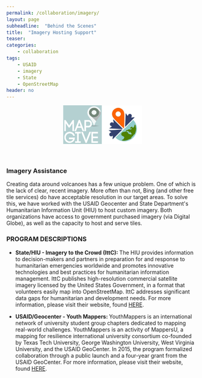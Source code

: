 ```yaml
---
permalink: /collaboration/imagery/
layout: page
subheadline:  "Behind the Scenes"
title:  "Imagery Hosting Support"
teaser: 
categories:
    - collaboration
tags:
    - USAID
    - imagery
    - State
    - OpenStreetMap
header: no
---
```


<center>
<img src="/images/logos/mapgive.png" style="width: 20%; height: 20%"/>
<img src="/images/logos/ym.jpg" style="width: 20%; height: 20%"/>
</center>

<br />
<br />

### Imagery Assistance
Creating data around volcanoes has a few unique problem. One of which is the lack of clear, recent imagery. More often than not, Bing (and other free tile services) do have acceptable resolution in our target areas. To solve this, we have worked with the USAID Geocenter and State Department's Humanitarian Information Unit (HIU) to host custom imagery. Both organizations have access to government purchased imagery (via Digital Globe), as well as the capacity to host and serve tiles.

### PROGRAM DESCRIPTIONS

* <strong>State/HIU - Imagery to the Crowd (IttC): </strong> The HIU provides information to decision-makers and partners in preparation for and response to humanitarian emergencies worldwide and promotes innovative technologies and best practices for humanitarian information management. IttC publishes high-resolution commercial satellite imagery licensed by the United States Government, in a format that volunteers easily map into OpenStreetMap. IttC addresses significant data gaps for humanitarian and development needs. For more information, please visit their website, found [HERE](http://mapgive.state.gov/ittc/).

* <strong>USAID/Geocenter - Youth Mappers: </strong> YouthMappers is an international network of university student group chapters dedicated to mapping real-world challenges. YouthMappers is an activity of MappersU, a mapping for resilience international university consortium co-founded by Texas Tech University, George Washington University, West Virginia University, and the USAID GeoCenter. In 2015, the program formalized collaboration through a public launch and a four-year grant from the USAID GeoCenter. For more information, please visit their website, found [HERE](http://www.youthmappers.org/).